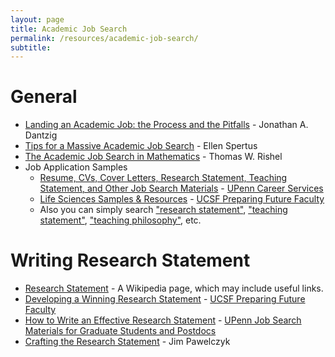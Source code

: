 ```yaml
---
layout: page
title: Academic Job Search
permalink: /resources/academic-job-search/
subtitle:
---
```


<h1>General</h1>
<ul>
	<li><a title="" href="http://quattro.me.uiuc.edu/~jon/ACAJOB/Latex2e/academic_job.pdf" rel="nofollow">Landing an Academic Job: the Process and the Pitfalls</a> - Jonathan A. Dantzig</li>
	<li><a title="" href="http://people.mills.edu/spertus/job-search/job.html" rel="nofollow">Tips for a Massive Academic Job Search</a> - Ellen Spertus</li>
	<li><a title="" href="http://www.ams.org/employment/academic-job-search.html" rel="nofollow">The Academic Job Search in Mathematics</a> - Thomas W. Rishel
<div></div></li>
	<li>Job Application Samples
<ul>
	<li><a href="http://www.vpul.upenn.edu/careerservices/writtenmaterials/">Resume, CVs, Cover Letters, Research Statement, Teaching Statement, and Other Job Search Materials</a> - <a title="" href="http://www.vpul.upenn.edu/careerservices/" rel="nofollow">UPenn Career Services</a></li>
	<li><a title="" href="http://career.ucsf.edu/lifesci/samples.job.html" rel="nofollow">Life Sciences Samples &amp; Resources</a> - <a title="" href="http://career.ucsf.edu/pff/" rel="nofollow">UCSF Preparing Future Faculty</a></li>
	<li>Also you can simply search <a title="" href="http://www.google.com/search?q=%22research+statement%22" rel="nofollow">"research statement"</a>, <a title="" href="http://www.google.com/search?q=%22teaching+statement%22" rel="nofollow">"teaching statement"</a>, <a title="" href="http://www.google.com/search?q=%22teaching+philosophy%22" rel="nofollow">"teaching philosophy"</a>, etc.</li>
</ul>
</li>
</ul>
<div></div>
<h1>Writing Research Statement</h1>
<ul>
	<li><a title="" href="http://en.wikipedia.org/wiki/Research_statement" rel="nofollow">Research Statement</a> - A Wikipedia page, which may include useful links.</li>
	<li><a title="" href="http://career.ucsf.edu/pff/assets/ResearchStatementHandout.pdf" rel="nofollow">Developing a Winning Research Statement</a> - <a title="" href="http://career.ucsf.edu/pff/" rel="nofollow">UCSF Preparing Future Faculty</a></li>
	<li><a title="" href="http://www.vpul.upenn.edu/careerservices/gradstud/samples/Writing_Research_Statement.ppt" rel="nofollow">How to Write an Effective Research Statement</a> - <a title="" href="http://www.vpul.upenn.edu/careerservices/gradstud/samples/" rel="nofollow">UPenn Job Search Materials for Graduate Students and Postdocs</a></li>
	<li><a title="" href="http://www.the-aps.org/trainees/Symposia/2008%20talks/WEB-Pawelczyk.ppt" rel="nofollow">Crafting the Research Statement</a> - Jim Pawelczyk</li>
</ul>
